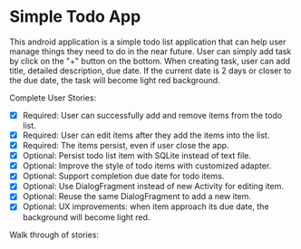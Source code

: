 Simple Todo App
====
This android application is a simple todo list application that can help user manage things they need to do in the near future. 
User can simply add task by click on the "+" button on the bottom. When creating task, user can add title, detailed description,
due date. If the current date is 2 days or closer to the due date, the task will become light red background.

Complete User Stories:
* [x] Required: User can successfully add and remove items from the todo list.
* [x] Required: User can edit items after they add the items into the list.
* [x] Required: The items persist, even if user close the app.
* [x] Optional: Persist todo list item with SQLite instead of text file.
* [x] Optional: Improve the style of todo items with customized adapter.
* [x] Optional: Support completion due date for todo items.
* [x] Optional: Use DialogFragment instead of new Activity for editing item.
* [x] Optional: Reuse the same DialogFragment to add a new item.
* [x] Optional: UX improvements: when item approach its due date, the background will become light red.

Walk through of stories:
